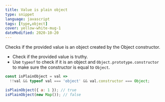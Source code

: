 ```yaml
---
title: Value is plain object
type: snippet
language: javascript
tags: [type,object]
cover: yellow-white-mug-1
dateModified: 2020-10-20
---
```


Checks if the provided value is an object created by the Object constructor.

- Check if the provided value is truthy.
- Use `typeof` to check if it is an object and `Object.prototype.constructor` to make sure the constructor is equal to `Object`.

```js
const isPlainObject = val =>
  !!val && typeof val === 'object' && val.constructor === Object;

isPlainObject({ a: 1 }); // true
isPlainObject(new Map()); // false
```
